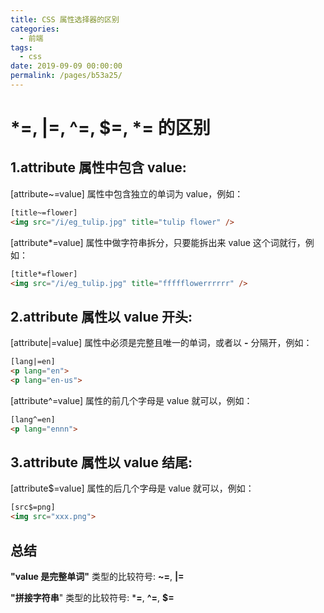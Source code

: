 ```yaml
---
title: CSS 属性选择器的区别
categories: 
  - 前端
tags: 
  - css
date: 2019-09-09 00:00:00
permalink: /pages/b53a25/
---
```


# *=, |=, ^=, $=, *= 的区别

## 1.attribute 属性中包含 value:

[attribute~=value] 属性中包含独立的单词为 value，例如：

```html
[title~=flower]
<img src="/i/eg_tulip.jpg" title="tulip flower" />
```

[attribute*=value] 属性中做字符串拆分，只要能拆出来 value 这个词就行，例如：

```html
[title*=flower]
<img src="/i/eg_tulip.jpg" title="ffffflowerrrrrr" />
```

## 2.attribute 属性以 value 开头:

[attribute|=value] 属性中必须是完整且唯一的单词，或者以 **-** 分隔开，例如：

```html
[lang|=en]
<p lang="en">
<p lang="en-us">
```

[attribute^=value] 属性的前几个字母是 value 就可以，例如：

```html
[lang^=en]
<p lang="ennn">
```

## 3.attribute 属性以 value 结尾:

[attribute$=value] 属性的后几个字母是 value 就可以，例如：

```html
[src$=png]
<img src="xxx.png">
```

## 总结

**"value 是完整单词"** 类型的比较符号: **~=**, **|=**

**"拼接字符串**" 类型的比较符号: ***=**, **^=**, **$=**
